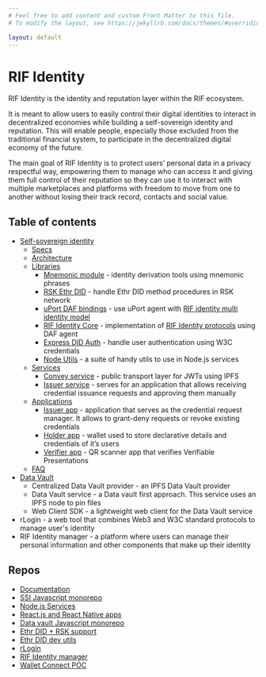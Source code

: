 ```yaml
---
# Feel free to add content and custom Front Matter to this file.
# To modify the layout, see https://jekyllrb.com/docs/themes/#overriding-theme-defaults

layout: default
---
```


# RIF Identity

RIF Identity is the identity and reputation layer within the RIF ecosystem.

It is meant to allow users to easily control their digital identities to interact in decentralized economies while building a self-sovereign identity and reputation. This will enable people, especially those excluded from the traditional financial system, to participate in the decentralized digital economy of the future.

The main goal of RIF Identity is to protect users’ personal data in a privacy respectful way, empowering them to manage who can access it and giving them full control of their reputation so they can use it to interact with multiple marketplaces and platforms with freedom to move from one to another without losing their track record, contacts and social value. 


## Table of contents

- [Self-sovereign identity](./ssi)
    - [Specs](./ssi/specs)
    - [Architecture](./ssi/architecture)
    - [Libraries](./ssi/libraries)
        - [Mnemonic module](./ssi/libraries/mnemonics) - identity derivation tools using mnemonic phrases
        - [RSK Ethr DID](./ssi/libraries/ethr-did) - handle Ethr DID method procedures in RSK network
        - [uPort DAF bindings](./ssi/libraries/daf) - use uPort agent with [RIF identity multi identity model](./ssi/specs/#multi-identity-model)
        - [RIF Identity Core](./ssi/libraries/core) - implementation of [RIF Identity protocols](./ssi/specs/#protocols) using DAF agent
        - [Express DID Auth](./ssi/libraries/express-did-auth) - handle user authentication using W3C credentials
        - [Node Utils](./ssi/libraries/node-utils) - a suite of handy utils to use in Node.js services
    - [Services](./ssi/services)
        - [Convey service](./ssi/services/convey-service) - public transport layer for JWTs using IPFS
        - [Issuer service](./ssi/services/issuer-service) - serves for an application that allows receiving credential issuance requests and approving them manually
    - [Applications](./ssi/applications)
        - [Issuer app](./ssi/applications/issuer-app) - application that serves as the credential request manager. It allows to grant-deny requests or revoke existing credentials
        - [Holder app](./ssi/applications/holder-app) - wallet used to store declarative details and credentials of it’s users
        - [Verifier app](./ssi/applications/verifier-app) - QR scanner app that verifies Verifiable Presentations
    - [FAQ](ssi/faq)
- [Data Vault](./data-vault)
    - Centralized Data Vault provider - an IPFS Data Vault provider
    - Data Vault service - a Data vault first approach. This service uses an IPFS node to pin files
    - Web Client SDK - a lightweight web client for the Data Vault service
- rLogin - a web tool that combines Web3 and W3C standard protocols to manage user's identity
- RIF Identity manager - a platform where users can manage their personal information and other components that make up their identity

## Repos

- [Documentation](https://github.com/rsksmart/rif-identity-docs)
- [SSI Javascript monorepo](https://github.com/rsksmart/rif-identity.js)
- [Node.js Services](https://github.com/rsksmart/rif-identity-services)
- [React.js and React Native apps](https://github.com/rsksmart/rif-identity-ui)
- [Data vault Javascript monorepo](https://github.com/rsksmart/rif-data-vault)
- [Ethr DID + RSK support](https://github.com/rsksmart/ethr-did)
- [Ethr DID dev utils](https://github.com/rsksmart/ethr-did-utils)
- [rLogin](https://github.com/rsksmart/rLogin)
- [RIF Identity manager](https://github.com/rsksmart/rif-identity-manager)
- [Wallet Connect POC](https://github.com/rsksmart/RSKWalletConnect)


<!--

MISSING DOCS:
Architecture
Issuer service
Verifier app
Import READMEs:
- [Mnemonic module](./ssi/libraries/mnemonics)
- [RSK Ethr DID](./ssi/libraries/ethr-did)
- [uPort DAF bindings](./ssi/libraries/daf)
- [RIF Identity Core](./ssi/libraries/core)
- [Express DID Auth](./ssi/libraries/express-did-auth)
- [Node Utils](./ssi/libraries/node-utils)

-->
